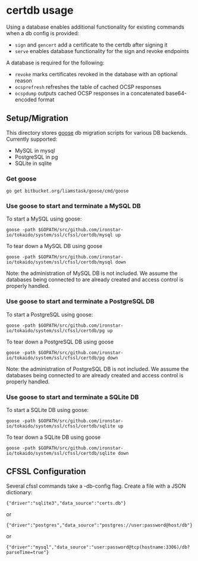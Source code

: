# certdb usage

Using a database enables additional functionality for existing commands when a
db config is provided:

 - `sign` and `gencert` add a certificate to the certdb after signing it
 - `serve` enables database functionality for the sign and revoke endpoints

A database is required for the following:

 - `revoke` marks certificates revoked in the database with an optional reason
 - `ocsprefresh` refreshes the table of cached OCSP responses
 - `ocspdump` outputs cached OCSP responses in a concatenated base64-encoded format

## Setup/Migration

This directory stores [goose](https://bitbucket.org/liamstask/goose/) db migration scripts for various DB backends.
Currently supported:
 - MySQL in mysql
 - PostgreSQL in pg
 - SQLite in sqlite

### Get goose

    go get bitbucket.org/liamstask/goose/cmd/goose

### Use goose to start and terminate a MySQL DB
To start a MySQL using goose:

    goose -path $GOPATH/src/github.com/ironstar-io/tokaido/system/ssl/cfssl/certdb/mysql up

To tear down a MySQL DB using goose

    goose -path $GOPATH/src/github.com/ironstar-io/tokaido/system/ssl/cfssl/certdb/mysql down

Note: the administration of MySQL DB is not included. We assume
the databases being connected to are already created and access control
is properly handled.

### Use goose to start and terminate a PostgreSQL DB
To start a PostgreSQL using goose:

    goose -path $GOPATH/src/github.com/ironstar-io/tokaido/system/ssl/cfssl/certdb/pg up

To tear down a PostgreSQL DB using goose

    goose -path $GOPATH/src/github.com/ironstar-io/tokaido/system/ssl/cfssl/certdb/pg down

Note: the administration of PostgreSQL DB is not included. We assume
the databases being connected to are already created and access control
is properly handled.

### Use goose to start and terminate a SQLite DB
To start a SQLite DB using goose:

    goose -path $GOPATH/src/github.com/ironstar-io/tokaido/system/ssl/cfssl/certdb/sqlite up

To tear down a SQLite DB using goose

    goose -path $GOPATH/src/github.com/ironstar-io/tokaido/system/ssl/cfssl/certdb/sqlite down

## CFSSL Configuration

Several cfssl commands take a -db-config flag. Create a file with a
JSON dictionary:

    {"driver":"sqlite3","data_source":"certs.db"}

or

    {"driver":"postgres","data_source":"postgres://user:password@host/db"}

or

    {"driver":"mysql","data_source":"user:password@tcp(hostname:3306)/db?parseTime=true"}
